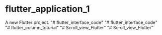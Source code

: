 # flutter_application_1

A new Flutter project.
"# flutter_interface_code" 
"# flutter_interface_code" 
"# flutter_column_toturial" 
"# Scroll_view_Flutter" 
"# Scroll_view_Flutter" 
